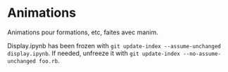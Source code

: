 # Animations
Animations pour formations, etc, faites avec manim.


Display.ipynb has been frozen with `git update-index --assume-unchanged display.ipynb`. If needed, unfreeze it with `git update-index --no-assume-unchanged foo.rb`.